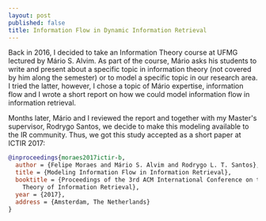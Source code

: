 ```yaml
---
layout: post
published: false
title: Information Flow in Dynamic Information Retrieval
---
```

Back in 2016, I decided to take an Information Theory course at UFMG lectured by Mário S. Alvim. As part of the course, Mário asks his students to write and present about a specific topic in information theory (not covered by him along the semester) or to model a specific topic in our research area. I tried the latter, however, I chose a topic of Mário expertise, information flow and I wrote a short report on how we could model information flow in information retrieval. 

Months later, Mário and I reviewed the report and together with my Master's supervisor, Rodrygo Santos, we decide to make this modeling available to the IR community. Thus, we got this study accepted as a short paper at ICTIR 2017:

```bibtex
@inproceedings{moraes2017ictir-b,
  author = {Felipe Moraes and Mário S. Alvim and Rodrygo L. T. Santos},
  title = {Modeling Information Flow in Information Retrieval},
  booktitle = {Proceedings of the 3rd ACM International Conference on the 
    Theory of Information Retrieval},
  year = {2017},
  address = {Amsterdam, The Netherlands}
}
```